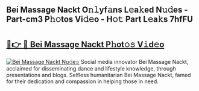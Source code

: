 ## Bei Massage Nackt O𝚗𝚕yf𝚊ns L𝚎a𝚔ed N𝚞𝚍es - Part-cm3 P𝚑𝚘tos Vi𝚍𝚎o - H𝚘𝚝 Part L𝚎a𝚔s 7hfFU

# <h2><a href="http://kf85pat.oniu.top/?m=Bei+Massage+Nackt">🔗👉 🔴 Bei Massage Nackt P𝚑ot𝚘𝚜 V𝚒d𝚎o</a></h2>

[![Bei Massage Nackt Nu𝚍e𝚜](https://i.imgur.com/0qMVB7G.gif)](http://kf85pat.oniu.top/?m=Bei+Massage+Nackt)
Social media innovator Bei Massage Nackt, acclaimed for disseminating dance and lifestyle knowledge, through presentations and blogs. Selfless humanitarian Bei Massage Nackt, famed for their dedication and compassion in helping those in need.  
